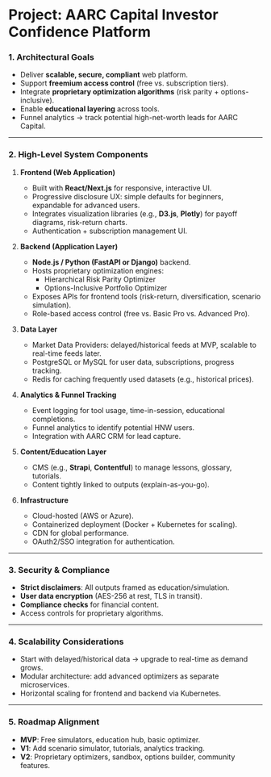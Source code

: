 # Project: AARC Capital Investor Confidence Platform

### 1. Architectural Goals
- Deliver **scalable, secure, compliant** web platform.  
- Support **freemium access control** (free vs. subscription tiers).  
- Integrate **proprietary optimization algorithms** (risk parity + options-inclusive).  
- Enable **educational layering** across tools.  
- Funnel analytics → track potential high-net-worth leads for AARC Capital.  

---

### 2. High-Level System Components

1. **Frontend (Web Application)**
   - Built with **React/Next.js** for responsive, interactive UI.  
   - Progressive disclosure UX: simple defaults for beginners, expandable for advanced users.  
   - Integrates visualization libraries (e.g., **D3.js**, **Plotly**) for payoff diagrams, risk-return charts.  
   - Authentication + subscription management UI.  

2. **Backend (Application Layer)**
   - **Node.js / Python (FastAPI or Django)** backend.  
   - Hosts proprietary optimization engines:  
     - Hierarchical Risk Parity Optimizer  
     - Options-Inclusive Portfolio Optimizer  
   - Exposes APIs for frontend tools (risk-return, diversification, scenario simulation).  
   - Role-based access control (free vs. Basic Pro vs. Advanced Pro).  

3. **Data Layer**
   - Market Data Providers: delayed/historical feeds at MVP, scalable to real-time feeds later.  
   - PostgreSQL or MySQL for user data, subscriptions, progress tracking.  
   - Redis for caching frequently used datasets (e.g., historical prices).  

4. **Analytics & Funnel Tracking**
   - Event logging for tool usage, time-in-session, educational completions.  
   - Funnel analytics to identify potential HNW users.  
   - Integration with AARC CRM for lead capture.  

5. **Content/Education Layer**
   - CMS (e.g., **Strapi**, **Contentful**) to manage lessons, glossary, tutorials.  
   - Content tightly linked to outputs (explain-as-you-go).  

6. **Infrastructure**
   - Cloud-hosted (AWS or Azure).  
   - Containerized deployment (Docker + Kubernetes for scaling).  
   - CDN for global performance.  
   - OAuth2/SSO integration for authentication.  

---

### 3. Security & Compliance
- **Strict disclaimers**: All outputs framed as education/simulation.  
- **User data encryption** (AES-256 at rest, TLS in transit).  
- **Compliance checks** for financial content.  
- Access controls for proprietary algorithms.  

---

### 4. Scalability Considerations
- Start with delayed/historical data → upgrade to real-time as demand grows.  
- Modular architecture: add advanced optimizers as separate microservices.  
- Horizontal scaling for frontend and backend via Kubernetes.  

---

### 5. Roadmap Alignment
- **MVP**: Free simulators, education hub, basic optimizer.  
- **V1**: Add scenario simulator, tutorials, analytics tracking.  
- **V2**: Proprietary optimizers, sandbox, options builder, community features.  

